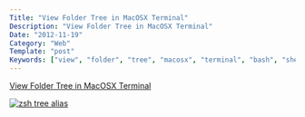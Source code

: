 ```yaml
---
Title: "View Folder Tree in MacOSX Terminal"
Description: "View Folder Tree in MacOSX Terminal"
Date: "2012-11-19"
Category: "Web"
Template: "post"
Keywords: ["view", "folder", "tree", "macosx", "terminal", "bash", "shell", "command"]
---
```


[View Folder Tree in MacOSX Terminal](https://coderwall.com/p/owb6eg "terminal tree command")

[![zsh tree alias](http://ohdoylerules.com/content/images/Screen-Shot-2012-11-19-at-1.05.22-PM11.png "zsh tree alias")](http://ohdoylerules.com/content/images/Screen-Shot-2012-11-19-at-1.05.22-PM11.png)
